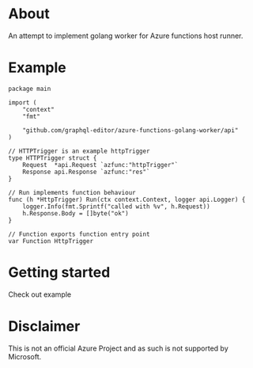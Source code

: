 # About

An attempt to implement golang worker for Azure functions host runner.

# Example

```golang
package main

import (
	"context"
	"fmt"

	"github.com/graphql-editor/azure-functions-golang-worker/api"
)

// HTTPTrigger is an example httpTrigger
type HTTPTrigger struct {
	Request  *api.Request `azfunc:"httpTrigger"`
	Response api.Response `azfunc:"res"`
}

// Run implements function behaviour
func (h *HttpTrigger) Run(ctx context.Context, logger api.Logger) {
	logger.Info(fmt.Sprintf("called with %v", h.Request))
	h.Response.Body = []byte("ok")
}

// Function exports function entry point
var Function HttpTrigger
```

# Getting started

Check out example

# Disclaimer

This is not an official Azure Project and as such is not supported by Microsoft.
